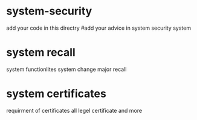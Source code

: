 # system-security
add your code in this directry
#add your advice in system security system
# system recall
 system functionlites
 system change
 major recall
# system certificates 
requirment of certificates
all legel certificate
 and more




